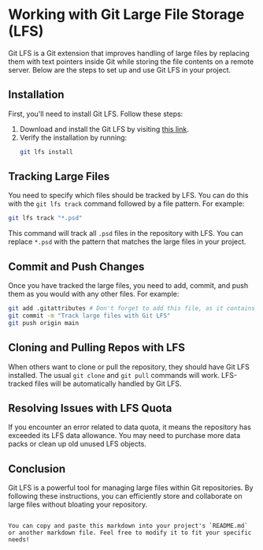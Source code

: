 # Working with Git Large File Storage (LFS)

Git LFS is a Git extension that improves handling of large files by replacing them with text pointers inside Git while storing the file contents on a remote server. Below are the steps to set up and use Git LFS in your project.

## Installation

First, you'll need to install Git LFS. Follow these steps:

1. Download and install the Git LFS by visiting [this link](https://git-lfs.github.com/).
2. Verify the installation by running:
   ```bash
   git lfs install
   ```

## Tracking Large Files

You need to specify which files should be tracked by LFS. You can do this with the `git lfs track` command followed by a file pattern. For example:

```bash
git lfs track "*.psd"
```

This command will track all `.psd` files in the repository with LFS. You can replace `*.psd` with the pattern that matches the large files in your project.

## Commit and Push Changes

Once you have tracked the large files, you need to add, commit, and push them as you would with any other files. For example:

```bash
git add .gitattributes # Don't forget to add this file, as it contains the LFS tracking information.
git commit -m "Track large files with Git LFS"
git push origin main
```

## Cloning and Pulling Repos with LFS

When others want to clone or pull the repository, they should have Git LFS installed. The usual `git clone` and `git pull` commands will work. LFS-tracked files will be automatically handled by Git LFS.

## Resolving Issues with LFS Quota

If you encounter an error related to data quota, it means the repository has exceeded its LFS data allowance. You may need to purchase more data packs or clean up old unused LFS objects.

## Conclusion

Git LFS is a powerful tool for managing large files within Git repositories. By following these instructions, you can efficiently store and collaborate on large files without bloating your repository.

```

You can copy and paste this markdown into your project's `README.md` or another markdown file. Feel free to modify it to fit your specific needs!
```
